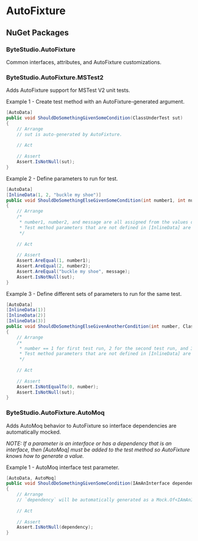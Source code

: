 # AutoFixture
## NuGet Packages
### ByteStudio.AutoFixture
Common interfaces, attributes, and AutoFixture customizations. 


### ByteStudio.AutoFixture.MSTest2
Adds AutoFixture support for MSTest V2 unit tests.

Example 1 - Create test method with an AutoFixture-generated argument.
```csharp
[AutoData]
public void ShouldDoSomethingGivenSomeCondition(ClassUnderTest sut)
{
    // Arrange
    // sut is auto-generated by AutoFixture.
    
    // Act
    
    // Assert
    Assert.IsNotNull(sut);
}
```

Example 2 - Define parameters to run for test.
```csharp
[AutoData]
[InlineData(1, 2, "buckle my shoe")]
public void ShouldDoSomethingElseGivenSomeCondition(int number1, int number2, string message, ClassUnderTest sut)
{
    // Arrange
    /*
     * number1, number2, and message are all assigned from the values defined in the [InlineData] attribute. 
     * Test method parameters that are not defined in [InlineData] are auto-generated by AutoFixture.
     */
    
    // Act
    
    // Assert
    Assert.AreEqual(1, number1);
    Assert.AreEqual(2, number2);
    Assert.AreEqual("buckle my shoe", message);
    Assert.IsNotNull(sut);
}
```

Example 3 - Define different sets of parameters to run for the same test.
```csharp
[AutoData]
[InlineData(1)]
[InlineData(2)]
[InlineData(3)]
public void ShouldDoSomethingElseGivenAnotherCondition(int number, ClassUnderTest sut)
{
    // Arrange
    /*
     * number == 1 for first test run, 2 for the second test run, and 3 for the third test run.
     * Test method parameters that are not defined in [InlineData] are auto-generated by AutoFixture.
     */
    
    // Act
    
    // Assert
    Assert.IsNotEqualTo(0, number);
    Assert.IsNotNull(sut);
}
```

### ByteStudio.AutoFixture.AutoMoq
Adds AutoMoq behavior to AutoFixture so interface dependencies are automatically mocked.

_NOTE: If a parameter is an interface or has a dependency that is an interface, then [AutoMoq] must be added to the test method so AutoFixture knows how to generate a value._

Example 1 - AutoMoq interface test parameter.
```csharp
[AutoData, AutoMoq]
public void ShouldDoSomethingGivenSomeCondition(IAmAnInterface dependency, ClassUnderTest sut)
{
    // Arrange
    // `dependency` will be automatically generated as a Mock.Of<IAmAnInterface>() instance.
 
    // Act
    
    // Assert
    Assert.IsNotNull(dependency);
}
